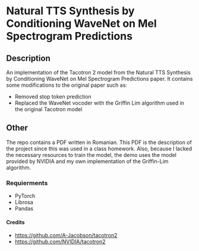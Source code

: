 # Natural TTS Synthesis by Conditioning WaveNet on Mel Spectrogram Predictions
## Description
An implementation of the Tacotron 2 model from the Natural TTS Synthesis by Conditioning WaveNet on Mel Spectrogram Predictions paper.
It contains some modifications to the original paper such as:
- Removed stop token prediction
- Replaced the WaveNet vocoder with the Griffin Lim algorithm used in the 
original Tacotron model

## Other
The repo contains a PDF written in Romanian. This PDF is the description of the project 
since this was used in a class homework. Also, because I lacked the necessary resources
to train the model, the demo uses the model provided by NVIDIA and my own implementation
of the Griffin-Lim algorithm.

### Requierments
- PyTorch
- Librosa
- Pandas 

#### Credits
- https://github.com/A-Jacobson/tacotron2
- https://github.com/NVIDIA/tacotron2
